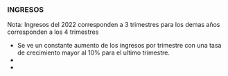 ### INGRESOS
Nota: Ingresos del 2022 corresponden a 3 trimestres para los demas años corresponden a los 4 trimestres

- Se ve un constante aumento de los ingresos por trimestre con una tasa de crecimiento mayor al 10% para el ultimo trimestre.
- 
- 

